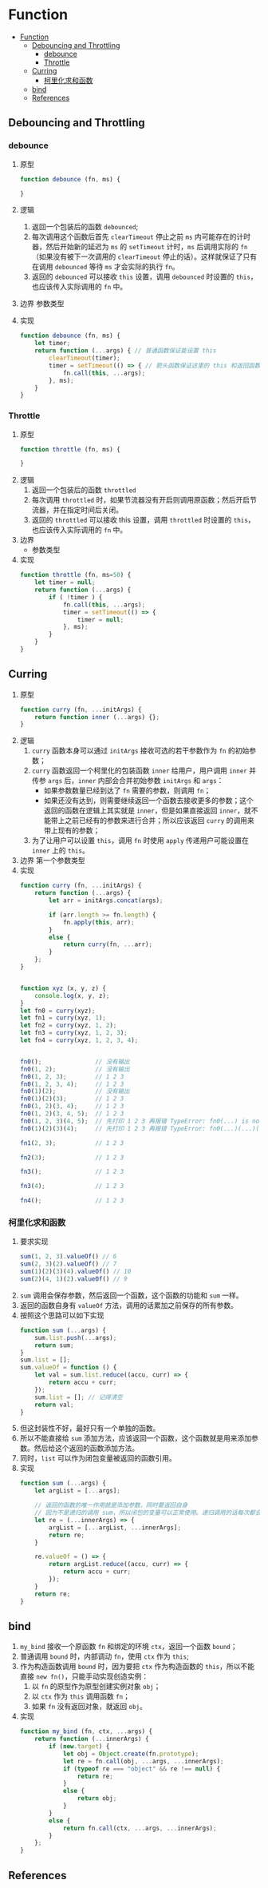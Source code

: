# Function


<!-- TOC -->

- [Function](#function)
    - [Debouncing and Throttling](#debouncing-and-throttling)
        - [debounce](#debounce)
        - [Throttle](#throttle)
    - [Curring](#curring)
        - [柯里化求和函数](#柯里化求和函数)
    - [bind](#bind)
    - [References](#references)

<!-- /TOC -->


## Debouncing and Throttling
### debounce
1. 原型
    ```js
    function debounce (fn, ms) {

    }
    ```
2. 逻辑
    1. 返回一个包装后的函数 `debounced`;
    2. 每次调用这个函数后首先 `clearTimeout` 停止之前 `ms` 内可能存在的计时器，然后开始新的延迟为 `ms` 的 `setTimeout` 计时，`ms` 后调用实际的 `fn`（如果没有被下一次调用的 `clearTimeout` 停止的话）。这样就保证了只有在调用 `debounced` 等待 `ms` 才会实际的执行 `fn`。
    3. 返回的 `debounced` 可以接收 `this` 设置，调用 `debounced` 时设置的 `this`，也应该传入实际调用的 `fn` 中。
3. 边界
参数类型

4. 实现
    ```js
    function debounce (fn, ms) {
        let timer;
        return function (...args) { // 普通函数保证能设置 this
            clearTimeout(timer);
            timer = setTimeout(() => { // 箭头函数保证这里的 this 和返回函数的 this 相同
                fn.call(this, ...args);
            }, ms);
        }
    }
    ```

### Throttle
1. 原型
    ```js
    function throttle (fn, ms) {

    }
    ```
2. 逻辑
    1. 返回一个包装后的函数 `throttled`
    2. 每次调用 `throttled` 时，如果节流器没有开启则调用原函数；然后开启节流器，并在指定时间后关闭。
    3. 返回的 `throttled` 可以接收 this 设置，调用 `throttled` 时设置的 `this`，也应该传入实际调用的 `fn` 中。
3. 边界
    * 参数类型
4. 实现
    ```js
    function throttle (fn, ms=50) {
        let timer = null;
        return function (...args) {
            if ( !timer ) {
                fn.call(this, ...args);
                timer = setTimeout(() => {
                    timer = null;
                }, ms);
            }
        }
    }
    ```


## Curring
1. 原型
    ```js
    function curry (fn, ...initArgs) {
        return function inner (...args) {};
    }
    ```
2. 逻辑
    1. `curry` 函数本身可以通过 `initArgs` 接收可选的若干参数作为 `fn` 的初始参数；
    2. `curry` 函数返回一个柯里化的包装函数 `inner` 给用户，用户调用 `inner` 并传参 `args` 后，`inner` 内部会合并初始参数 `initArgs` 和 `args`：
        * 如果参数数量已经到达了 `fn` 需要的参数，则调用 `fn`；
        * 如果还没有达到，则需要继续返回一个函数去接收更多的参数；这个返回的函数在逻辑上其实就是 `inner`，但是如果直接返回 `inner`，就不能带上之前已经有的参数来进行合并；所以应该返回 `curry` 的调用来带上现有的参数；
    3. 为了让用户可以设置 `this`，调用 `fn` 时使用 `apply` 传递用户可能设置在 `inner` 上的 `this`。
3. 边界
    第一个参数类型
4. 实现
    ```js
    function curry (fn, ...initArgs) {
        return function (...args) {
            let arr = initArgs.concat(args);

            if (arr.length >= fn.length) {
                fn.apply(this, arr);
            }
            else {
                return curry(fn, ...arr);
            }
        };
    }


    function xyz (x, y, z) {
        console.log(x, y, z);
    }
    let fn0 = curry(xyz);
    let fn1 = curry(xyz, 1);
    let fn2 = curry(xyz, 1, 2);
    let fn3 = curry(xyz, 1, 2, 3);
    let fn4 = curry(xyz, 1, 2, 3, 4);


    fn0();               // 没有输出
    fn0(1, 2);           // 没有输出
    fn0(1, 2, 3);        // 1 2 3
    fn0(1, 2, 3, 4);     // 1 2 3
    fn0(1)(2);           // 没有输出
    fn0(1)(2)(3);        // 1 2 3
    fn0(1, 2)(3, 4);     // 1 2 3
    fn0(1, 2)(3, 4, 5);  // 1 2 3
    fn0(1, 2, 3)(4, 5);  // 先打印 1 2 3 再报错 TypeError: fn0(...) is not a function
    fn0(1)(2)(3)(4);     // 先打印 1 2 3 再报错 TypeError: fn0(...)(...)(...) is not a function 

    fn1(2, 3);           // 1 2 3

    fn2(3);              // 1 2 3

    fn3();               // 1 2 3

    fn3(4);              // 1 2 3

    fn4();               // 1 2 3
    ```

### 柯里化求和函数
1. 要求实现
    ```js
    sum(1, 2, 3).valueOf() // 6 
    sum(2, 3)(2).valueOf() // 7 
    sum(1)(2)(3)(4).valueOf() // 10
    sum(2)(4, 1)(2).valueOf() // 9
    ```
2. `sum` 调用会保存参数，然后返回一个函数，这个函数的功能和 `sum` 一样。
3. 返回的函数自身有 `valueOf` 方法，调用的话累加之前保存的所有参数。
4. 按照这个思路可以如下实现
    ```js
    function sum (...args) {
        sum.list.push(...args);
        return sum;
    }
    sum.list = [];
    sum.valueOf = function () {
        let val = sum.list.reduce((accu, curr) => {
            return accu + curr;
        });
        sum.list = []; // 记得清空
        return val;
    }
    ```
5. 但这封装性不好，最好只有一个单独的函数。
6. 所以不能直接给 `sum` 添加方法，应该返回一个函数，这个函数就是用来添加参数。然后给这个返回的函数添加方法。
7. 同时，`list` 可以作为闭包变量被返回的函数引用。
8. 实现
    ```js
    function sum (...args) {
        let argList = [...args];

        // 返回的函数的唯一作用就是添加参数，同时要返回自身
        // 因为不是递归的调用 sum，所以闭包的变量可以正常使用。递归调用的话每次都会生成新的变量
        let re = (...innerArgs) => {
            argList = [...argList, ...innerArgs];
            return re;
        }

        re.valueOf = () => {
            return argList.reduce((accu, curr) => {
                return accu + curr;
            });
        }
        return re;
    }
    ```

## bind
1. `my_bind` 接收一个原函数 `fn` 和绑定的环境 `ctx`，返回一个函数 `bound`；
2. 普通调用 `bound` 时，内部调动 `fn`，使用 `ctx` 作为 `this`;
3. 作为构造函数调用 `bound` 时，因为要把 `ctx` 作为构造函数的 `this`，所以不能直接 `new fn()`，只能手动实现创造实例：
    1. 以 `fn` 的原型作为原型创建实例对象 `obj`；
    2. 以 `ctx` 作为 `this` 调用函数 `fn`；
    3. 如果 `fn` 没有返回对象，就返回 `obj`。
4. 实现
    ```js
    function my_bind (fn, ctx, ...args) {
        return function (...innerArgs) {
            if (new.target) {
                let obj = Object.create(fn.prototype);
                let re = fn.call(obj, ...args, ...innerArgs);
                if (typeof re === "object" && re !== null) {
                    return re;
                }
                else {
                    return obj;
                }
            }
            else {
                return fn.call(ctx, ...args, ...innerArgs);
            }
        };
    }
    ```


## References
